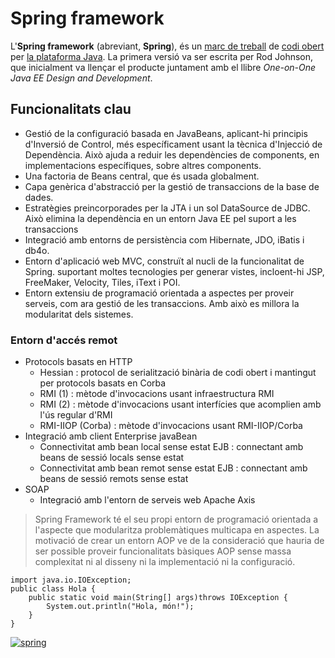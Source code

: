 # Spring framework

L'**Spring framework** (abreviant, **Spring**), és un [marc de treball](https://ca.wikipedia.org/wiki/Entorn_de_treball_(inform%C3%A0tica)) de [codi obert](https://ca.wikipedia.org/wiki/Codi_obert) per [la plataforma Java](https://ca.wikipedia.org/wiki/Plataforma_Java). La primera versió va ser escrita per Rod Johnson, que inicialment va llençar el producte juntament amb el llibre _One-on-One Java EE Design and Development_.

## Funcionalitats clau

* Gestió de la configuració basada en JavaBeans, aplicant-hi principis d'Inversió de Control, més específicament usant la tècnica d'Injecció de Dependència. Això ajuda a reduir les dependències de components, en implementacions específiques, sobre altres components.
* Una factoria de Beans central, que és usada globalment.
* Capa genèrica d'abstracció per la gestió de transaccions de la base de dades.
* Estratègies preincorporades per la JTA i un sol DataSource de JDBC. Això elimina la dependència en un entorn Java EE pel suport a les transaccions
* Integració amb entorns de persistència com Hibernate, JDO, iBatis i db4o.
* Entorn d'aplicació web MVC, construït al nucli de la funcionalitat de Spring. suportant moltes tecnologies per generar vistes, incloent-hi JSP, FreeMaker, Velocity, Tiles, iText i POI.
* Entorn extensiu de programació orientada a aspectes per proveir serveis, com ara gestió de les transaccions. Amb això es millora la modularitat dels sistemes.

### Entorn d'accés remot

* Protocols basats en HTTP
  * Hessian : protocol de serialització binària de codi obert i mantingut per protocols basats en Corba
  * RMI (1) : mètode d'invocacions usant infraestructura RMI
  * RMI (2) : mètode d'invocacions usant interfícies que acomplien amb l'ús regular d'RMI
  * RMI-IIOP (Corba) : mètode d'invocacions usant RMI-IIOP/Corba
* Integració amb client Enterprise javaBean
  * Connectivitat amb bean local sense estat EJB : connectant amb beans de sessió locals sense estat
  * Connectivitat amb bean remot sense estat EJB : connectant amb beans de sessió remots sense estat
* SOAP
  * Integració amb l'entorn de serveis web Apache Axis

> Spring Framework té el seu propi entorn de programació orientada a l'aspecte que modularitza problemàtiques multicapa en aspectes. La motivació de crear un entorn AOP ve de la consideració que hauria de ser possible proveir funcionalitats bàsiques AOP sense massa complexitat ni al disseny ni la implementació ni la configuració.

```// Hola.java
import java.io.IOException;
public class Hola {
    public static void main(String[] args)throws IOException {
        System.out.println("Hola, món!"); 
    }
}
```

[![spring](https://programaenlinea.net/wp-content/uploads/2019/11/spring-framework.png)](https://programaenlinea.net/wp-content/uploads/2019/11/spring-framework.png)